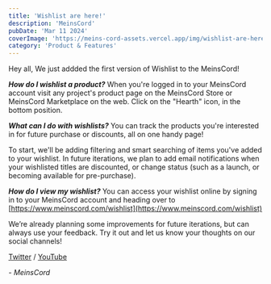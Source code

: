 ```yaml
---
title: 'Wishlist are here!'
description: 'MeinsCord'
pubDate: 'Mar 11 2024'
coverImage: 'https://meins-cord-assets.vercel.app/img/wishlist-are-here.png'
category: 'Product & Features'
---
```


Hey all,
We just addded the first version of Wishlist to the MeinsCord!

***How do I wishlist a product?***
When you're logged in to your MeinsCord account visit any project's product page on the MeinsCord Store or MeinsCord Marketplace on the web.
Click on the "Hearth" icon, in the bottom position.

***What can I do with wishlists?***
You can track the products you're interested in for future purchase or discounts, all on one handy page!

To start, we'll be adding filtering and smart searching of items you've added to your wishlist. In future iterations, we plan to add email notifications when your wishlisted titles are discounted, or change status (such as a launch, or becoming available for pre-purchase). 

***How do I view my wishlist?***
You can access your wishlist online by signing in to your MeinsCord account and heading over to [https://www.meinscord.com/wishlist](https://www.meinscord.com/wishlist)

We’re already planning some improvements for future iterations, but can always use your feedback. Try it out and let us know your thoughts on our social channels!

[Twitter](https://twitter.com/meinscord) / [YouTube](https://youtube.com/@meinscord)

*- MeinsCord*